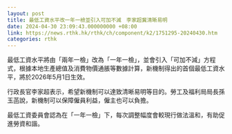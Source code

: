 ```yaml
---
layout: post
title: 最低工資水平改一年一檢並引入可加不減　李家超冀清晰易明
date: 2024-04-30 23:09:43.000000000 +08:00
link: https://news.rthk.hk/rthk/ch/component/k2/1751295-20240430.htm
categories: rthk
---
```


最低工資水平將由「兩年一檢」改為「一年一檢」，並會引入「可加不減」方程式，根據本地生產總值及消費物價通脹等數據計算，新機制得出的首個最低工資水平，將於2026年5月1日生效。

行政長官李家超表示，希望新機制可以達致清晰易明等目的。勞工及福利局局長孫玉菡說，新機制可以保障僱員利益，僱主也可以負擔。

最低工資委員會認為在「一年一檢」下，每次調整幅度會較現行做法溫和，有助促進勞資和諧。
